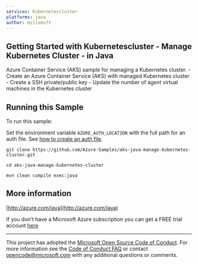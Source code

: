 ```yaml
---
services: Kubernetescluster
platforms: java
author: milismsft
---
```


## Getting Started with Kubernetescluster - Manage Kubernetes Cluster - in Java ##


  Azure Container Service (AKS) sample for managing a Kubernetes cluster.
    - Create an Azure Container Service (AKS) with managed Kubernetes cluster
    - Create a SSH private/public key
    - Update the number of agent virtual machines in the Kubernetes cluster
 

## Running this Sample ##

To run this sample:

Set the environment variable `AZURE_AUTH_LOCATION` with the full path for an auth file. See [how to create an auth file](https://github.com/Azure/azure-libraries-for-java/blob/master/AUTH.md).

    git clone https://github.com/Azure-Samples/aks-java-manage-kubernetes-cluster.git

    cd aks-java-manage-kubernetes-cluster

    mvn clean compile exec:java

## More information ##

[http://azure.com/java](http://azure.com/java)

If you don't have a Microsoft Azure subscription you can get a FREE trial account [here](http://go.microsoft.com/fwlink/?LinkId=330212)

---

This project has adopted the [Microsoft Open Source Code of Conduct](https://opensource.microsoft.com/codeofconduct/). For more information see the [Code of Conduct FAQ](https://opensource.microsoft.com/codeofconduct/faq/) or contact [opencode@microsoft.com](mailto:opencode@microsoft.com) with any additional questions or comments.